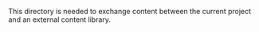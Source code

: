 This directory is needed to exchange content between the current project and an external content library.
